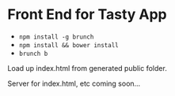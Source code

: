 # Front End for Tasty App

* `npm install -g brunch`
* `npm install && bower install`
* `brunch b`

Load up index.html from generated public folder.

Server for index.html, etc coming soon...
